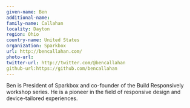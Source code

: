 ```yaml
---
given-name: Ben
additional-name: 
family-name: Callahan
locality: Dayton
region: Ohio
country-name: United States 
organization: Sparkbox
url: http://bencallahan.com/
photo-url: 
twitter-url: http://twitter.com/@bencallahan
github-url:https://github.com/bencallahan
---
```

Ben is President of Sparkbox and co-founder of the Build Responsively workshop series. He is a pioneer in the field of responsive design and device-tailored experiences.
